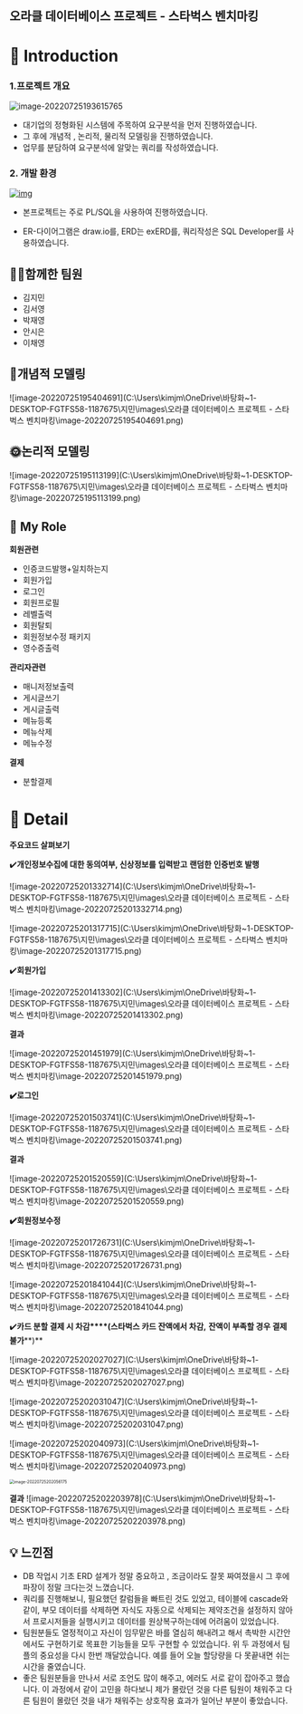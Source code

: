 ## 오라클 데이터베이스 프로젝트 - 스타벅스 벤치마킹



# 📖 Introduction

### 1.프로젝트 개요 

![image-20220725193615765](C:\Users\kimjm\AppData\Roaming\Typora\typora-user-images\image-20220725193615765.png)

- 대기업의 정형화된 시스템에 주목하여 요구분석을 먼저 진행하였습니다. 
- 그 후에 개념적 , 논리적, 물리적 모델링을 진행하였습니다. 
- 업무를 분담하여 요구분석에 알맞는 쿼리를 작성하였습니다. 



### 2. 개발 환경

[![img](https://camo.githubusercontent.com/72a16edaf98ba33d67a3f49173e94e84ef711b5de4dfe629a4b613919987d712/68747470733a2f2f696d672e736869656c64732e696f2f62616467652f6f7261636c652d4638303030303f7374796c653d666f722d7468652d6261646765266c6f676f3d6f7261636c65266c6f676f436f6c6f723d7768697465)](https://camo.githubusercontent.com/72a16edaf98ba33d67a3f49173e94e84ef711b5de4dfe629a4b613919987d712/68747470733a2f2f696d672e736869656c64732e696f2f62616467652f6f7261636c652d4638303030303f7374796c653d666f722d7468652d6261646765266c6f676f3d6f7261636c65266c6f676f436f6c6f723d7768697465)



- 본프로젝트는 주로 PL/SQL을 사용하여 진행하였습니다. 

- ER-다이어그램은 draw.io를, ERD는 exERD를, 쿼리작성은 SQL Developer를 사용하였습니다.

  

## 🙋‍♂️함께한 팀원

- 김지민
- 김서영
- 박재영
- 안시은
- 이채영



## 📃개념적 모델링 

![image-20220725195404691](C:\Users\kimjm\OneDrive\바탕화~1-DESKTOP-FGTFS58-1187675\지민\images\오라클 데이터베이스 프로젝트 - 스타벅스 벤치마킹\image-20220725195404691.png)





## 🌞논리적 모델링

![image-20220725195113199](C:\Users\kimjm\OneDrive\바탕화~1-DESKTOP-FGTFS58-1187675\지민\images\오라클 데이터베이스 프로젝트 - 스타벅스 벤치마킹\image-20220725195113199.png)





## 🙋 My Role



**회원관련**

- 인증코드발행+일치하는지
- 회원가입
- 로그인
- 회원프로필
- 레벨출력
- 회원탈퇴
- 회원정보수정 패키지
- 영수증출력



**관리자관련**

- 매니저정보출력
- 게시글쓰기
- 게시글출력
- 메뉴등록
- 메뉴삭제
- 메뉴수정



**결제**

- 분할결제 



# 🔎 Detail

**주요코드 살펴보기**

 

✔️**개인정보수집에 대한 동의여부, 신상정보를** **입력받고** **랜덤한** **인증번호 발행** 

![image-20220725201332714](C:\Users\kimjm\OneDrive\바탕화~1-DESKTOP-FGTFS58-1187675\지민\images\오라클 데이터베이스 프로젝트 - 스타벅스 벤치마킹\image-20220725201332714.png)

![image-20220725201317715](C:\Users\kimjm\OneDrive\바탕화~1-DESKTOP-FGTFS58-1187675\지민\images\오라클 데이터베이스 프로젝트 - 스타벅스 벤치마킹\image-20220725201317715.png)



✔️**회원가입**

![image-20220725201413302](C:\Users\kimjm\OneDrive\바탕화~1-DESKTOP-FGTFS58-1187675\지민\images\오라클 데이터베이스 프로젝트 - 스타벅스 벤치마킹\image-20220725201413302.png)

**결과**

![image-20220725201451979](C:\Users\kimjm\OneDrive\바탕화~1-DESKTOP-FGTFS58-1187675\지민\images\오라클 데이터베이스 프로젝트 - 스타벅스 벤치마킹\image-20220725201451979.png)



**✔️로그인**

![image-20220725201503741](C:\Users\kimjm\OneDrive\바탕화~1-DESKTOP-FGTFS58-1187675\지민\images\오라클 데이터베이스 프로젝트 - 스타벅스 벤치마킹\image-20220725201503741.png)

**결과**

![image-20220725201520559](C:\Users\kimjm\OneDrive\바탕화~1-DESKTOP-FGTFS58-1187675\지민\images\오라클 데이터베이스 프로젝트 - 스타벅스 벤치마킹\image-20220725201520559.png)



**✔️회원정보수정**

![image-20220725201726731](C:\Users\kimjm\OneDrive\바탕화~1-DESKTOP-FGTFS58-1187675\지민\images\오라클 데이터베이스 프로젝트 - 스타벅스 벤치마킹\image-20220725201726731.png)

![image-20220725201841044](C:\Users\kimjm\OneDrive\바탕화~1-DESKTOP-FGTFS58-1187675\지민\images\오라클 데이터베이스 프로젝트 - 스타벅스 벤치마킹\image-20220725201841044.png)



✔️**카드 분할 결제 시 차감****(****스타벅스 카드 잔액에서 차감****,** **잔액이 부족할 경우 결제 불가****)**

![image-20220725202027027](C:\Users\kimjm\OneDrive\바탕화~1-DESKTOP-FGTFS58-1187675\지민\images\오라클 데이터베이스 프로젝트 - 스타벅스 벤치마킹\image-20220725202027027.png)

![image-20220725202031047](C:\Users\kimjm\OneDrive\바탕화~1-DESKTOP-FGTFS58-1187675\지민\images\오라클 데이터베이스 프로젝트 - 스타벅스 벤치마킹\image-20220725202031047.png)

![image-20220725202040973](C:\Users\kimjm\OneDrive\바탕화~1-DESKTOP-FGTFS58-1187675\지민\images\오라클 데이터베이스 프로젝트 - 스타벅스 벤치마킹\image-20220725202040973.png)



<img src="C:\Users\kimjm\OneDrive\바탕화~1-DESKTOP-FGTFS58-1187675\지민\images\오라클 데이터베이스 프로젝트 - 스타벅스 벤치마킹\image-20220725202056175.png" alt="image-20220725202056175" style="zoom: 50%;" />



**결과**
![image-20220725202203978](C:\Users\kimjm\OneDrive\바탕화~1-DESKTOP-FGTFS58-1187675\지민\images\오라클 데이터베이스 프로젝트 - 스타벅스 벤치마킹\image-20220725202203978.png)





## 💡 느낀점



- DB 작업시 기초 ERD 설계가 정말 중요하고 , 조금이라도 잘못 짜여졌을시 그 후에 파장이 정말 크다는것 느꼈습니다.
- 쿼리를 진행해보니, 필요했던 칼럼들을 빠트린 것도 있었고, 테이블에 cascade와 같이, 부모 데이터를 삭제하면 자식도 자동으로 삭제되는 제약조건을 설정하지 않아서 프로시저들을 실행시키고 데이터를 원상복구하는데에 어려움이 있었습니다.
-  팀원분들도 열정적이고 자신이 임무맡은 바를 열심히 해내려고 해서 촉박한 시간안에서도 구현하기로 목표한 기능들을 모두 구현할 수 있었습니다. 위 두 과정에서 팀플의 중요성을 다시 한번 깨달았습니다. 예를 들어 오늘 할당량을 다 못끝내면 쉬는시간을 줄였습니다.
-  좋은 팀원분들을 만나서 서로 조언도 많이 해주고, 에러도 서로 같이 잡아주고 했습니다. 이 과정에서 같이 고민을 하다보니 제가 몰랐던 것을 다른 팀원이 채워주고 다른 팀원이 몰랐던 것을 내가 채워주는 상호작용 효과가 일어난 부분이 좋았습니다.

